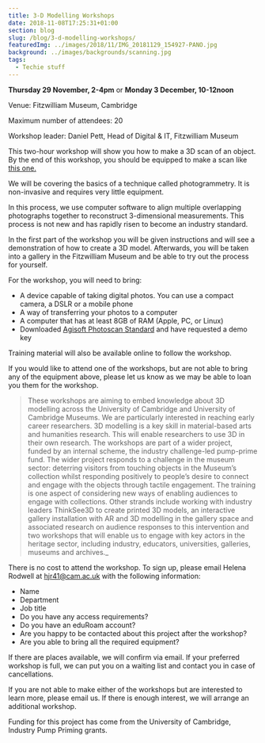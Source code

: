 ```yaml
---
title: 3-D Modelling Workshops
date: 2018-11-08T17:25:31+01:00
section: blog
slug: /blog/3-d-modelling-workshops/
featuredImg: ../images/2018/11/IMG_20181129_154927-PANO.jpg
background: ../images/backgrounds/scanning.jpg
tags:
  - Techie stuff
---
```

**Thursday 29 November, 2-4pm** or **Monday 3 December, 10-12noon**

Venue: Fitzwilliam Museum, Cambridge

Maximum number of attendees: 20

Workshop leader: Daniel Pett, Head of Digital & IT, Fitzwilliam Museum

This two-hour workshop will show you how to make a 3D scan of an object. By the end of this workshop, you should be equipped to make a scan like [this one.](http://bit.ly/2JvMl06)

We will be covering the basics of a technique called photogrammetry. It is non-invasive and requires very little equipment.

In this process, we use computer software to align multiple overlapping photographs together to reconstruct 3-dimensional measurements. This process is not new and has rapidly risen to become an industry standard.

In the first part of the workshop you will be given instructions and will see a demonstration of how to create a 3D model. Afterwards, you will be taken into a gallery in the Fitzwilliam Museum and be able to try out the process for yourself.

For the workshop, you will need to bring:

  * A device capable of taking digital photos. You can use a compact camera, a DSLR or a mobile phone
  * A way of transferring your photos to a computer
  * A computer that has at least 8GB of RAM (Apple, PC, or Linux)
  * Downloaded [Agisoft Photoscan Standard](http://www.agisoft.com/downloads/installer/) and have requested a demo key

Training material will also be available online to follow the workshop.

If you would like to attend one of the workshops, but are not able to bring any of the equipment above, please let us know as we may be able to loan you them for the workshop.

> These workshops are aiming to embed knowledge about 3D modelling across the University of Cambridge and University of Cambridge Museums. We are particularly interested in reaching early career researchers. 3D modelling is a key skill in material-based arts and humanities research. This will enable researchers to use 3D in their own research. The workshops are part of a wider project, funded by an internal scheme, the industry challenge-led pump-prime fund. The wider project responds to a challenge in the museum sector: deterring visitors from touching objects in the Museum’s collection whilst responding positively to people’s desire to connect and engage with the objects through tactile engagement. The training is one aspect of considering new ways of enabling audiences to engage with collections. Other strands include working with industry leaders ThinkSee3D to create printed 3D models, an interactive gallery installation with AR and 3D modelling in the gallery space and associated research on audience responses to this intervention and two workshops that will enable us to engage with key actors in the heritage sector, including industry, educators, universities, galleries, museums and archives._

There is no cost to attend the workshop. To sign up, please email Helena Rodwell at <hjr41@cam.ac.uk> with the following information:

  * Name
  * Department
  * Job title
  * Do you have any access requirements?
  * Do you have an eduRoam account?
  * Are you happy to be contacted about this project after the workshop?
  * Are you able to bring all the required equipment?

If there are places available, we will confirm via email. If your preferred workshop is full, we can put you on a waiting list and contact you in case of cancellations.

If you are not able to make either of the workshops but are interested to learn more, please email us. If there is enough interest, we will arrange an additional workshop.

Funding for this project has come from the University of Cambridge, Industry Pump Priming grants. 
